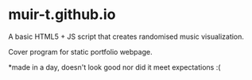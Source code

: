 # muir-t.github.io
A basic HTML5 + JS script that creates randomised music visualization.

Cover program for static portfolio webpage.

*made in a day, doesn't look good nor did it meet expectations :( 
